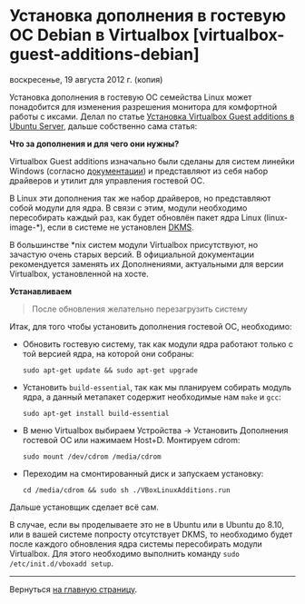# Установка дополнения в гостевую ОС Debian в Virtualbox [virtualbox-guest-additions-debian]

воскресенье, 19 августа 2012 г. (копия)

Установка дополнения в гостевую ОС семейства Linux может понадобится для изменения разрешения монитора для комфортной работы с иксами.
Делал по статье [Установка Virtualbox Guest additions в Ubuntu Server](http://stuff-coding.blogspot.com/2011/07/virtualbox-guest-additions-ubuntu.html), дальше собственно сама статья:

**Что за дополнения и для чего они нужны?**

Virtualbox Guest additions изначально были сделаны для систем линейки Windows (согласно [документации](http://www.virtualbox.org/manual/ch04.html#additions-windows)) и представляют из себя набор драйверов и утилит для управления гостевой ОС.

В Linux эти дополнения так же набор драйверов, но представляют собой модули для ядра. В связи с этим, модули необходимо пересобирать каждый раз, как будет обновлён пакет ядра Linux (linux-image-*), если в системе не установлен [DKMS](http://ru.wikipedia.org/wiki/Dynamic_Kernel_Module_Support).

В большинстве *nix систем модули Virtualbox присутствуют, но зачастую очень старых версий. В официальной документации рекомендуется заменять их Дополнениями, актуальными для версии Virtualbox, установленной на хосте.

**Устанавливаем**

> После обновления желательно перезагрузить систему

Итак, для того чтобы установить дополнения гостевой ОС, необходимо:

- Обновить гостевую систему, так как модули ядра работают только с той версией ядра, на которой они собраны:

    `sudo apt-get update && sudo apt-get upgrade`

- Установить `build-essential`, так как мы планируем собирать модуль ядра, а данный метапакет содержит необходимые нам `make` и `gcc`:

    `sudo apt-get install build-essential`

- В меню Virtualbox выбираем Устройства → Установить Дополнения гостевой ОС или нажимаем Host+D. Монтируем cdrom:

    `sudo mount /dev/cdrom /media/cdrom`

- Переходим на смонтированный диск и запускаем установку:

    `cd /media/cdrom && sudo sh ./VBoxLinuxAdditions.run`


Дальше установщик сделает всё сам.

В случае, если вы проделываете это не в Ubuntu или в Ubuntu до 8.10, или в вашей системе попросту отсутствует DKMS, то необходимо будет после каждого обновления ядра системы пересобирать модули Virtualbox. Для этого необходимо выполнить команду `sudo /etc/init.d/vboxadd setup`.


----------

Вернуться  [на главную страницу](../index.html).

